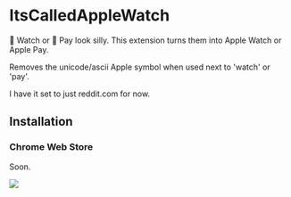ItsCalledAppleWatch
===================

 Watch or  Pay look silly. This extension turns them into Apple Watch or Apple Pay.

Removes the unicode/ascii Apple symbol when used next to 'watch' or 'pay'. 

I have it set to just reddit.com for now. 

## Installation

### Chrome Web Store

Soon.



![](http://cl.ly/image/0J0p1H2u0F0E/content)

